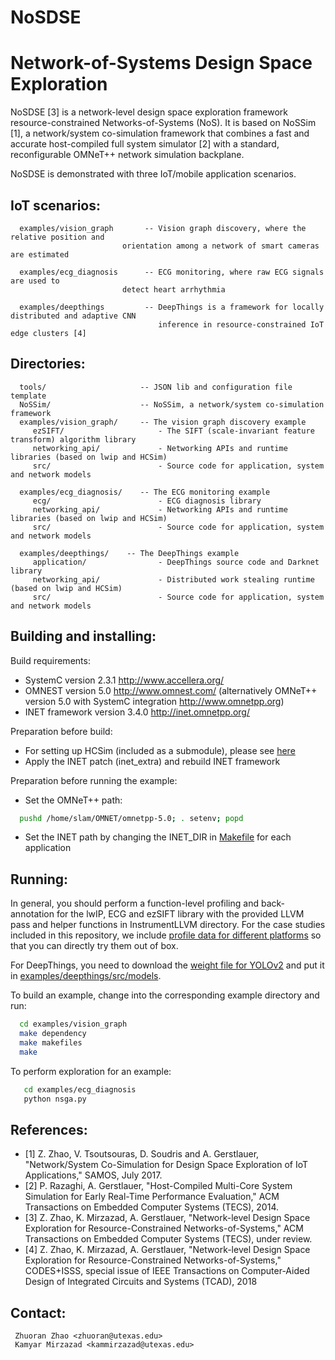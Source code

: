 # NoSDSE
Network-of-Systems Design Space Exploration
============================

NoSDSE [3] is a network-level design space exploration framework resource-constrained 
Networks-of-Systems (NoS). It is based on NoSSim [1], a network/system co-simulation 
framework that combines a fast and accurate host-compiled full system simulator [2] with 
a standard, reconfigurable OMNeT++ network simulation backplane. 

NoSDSE is demonstrated with three IoT/mobile application scenarios. 

IoT scenarios:
------------------
```
  examples/vision_graph       -- Vision graph discovery, where the relative position and 
		                 orientation among a network of smart cameras are estimated
		      
  examples/ecg_diagnosis      -- ECG monitoring, where raw ECG signals are used to 
		                 detect heart arrhythmia

  examples/deepthings         -- DeepThings is a framework for locally distributed and adaptive CNN 
                                 inference in resource-constrained IoT edge clusters [4]
```

Directories:
------------
```
  tools/                     -- JSON lib and configuration file template
  NoSSim/                    -- NoSSim, a network/system co-simulation framework
  examples/vision_graph/     -- The vision graph discovery example
     ezSIFT/                     - The SIFT (scale-invariant feature transform) algorithm library
     networking_api/             - Networking APIs and runtime libraries (based on lwip and HCSim) 
     src/                        - Source code for application, system and network models

  examples/ecg_diagnosis/    -- The ECG monitoring example
     ecg/     	                 - ECG diagnosis library
     networking_api/             - Networking APIs and runtime libraries (based on lwip and HCSim) 
     src/                        - Source code for application, system and network models

  examples/deepthings/    -- The DeepThings example
     application/     	         - DeepThings source code and Darknet library
     networking_api/             - Distributed work stealing runtime (based on lwip and HCSim) 
     src/                        - Source code for application, system and network models
```

Building and installing:
------------------------
Build requirements:
  - SystemC version 2.3.1 http://www.accellera.org/
  - OMNEST version 5.0  http://www.omnest.com/
    (alternatively OMNeT++ version 5.0 with SystemC integration http://www.omnetpp.org)
  - INET framework version 3.4.0 http://inet.omnetpp.org/

Preparation before build:
  - For setting up HCSim (included as a submodule), please see [here](https://github.com/SLAM-Lab/HCSim)
  - Apply the INET patch (inet_extra) and rebuild INET framework

Preparation before running the example:
  - Set the OMNeT++ path:
```bash
  pushd /home/slam/OMNET/omnetpp-5.0; . setenv; popd
```
  - Set the INET path by changing the INET_DIR in [Makefile](https://github.com/SLAM-Lab/NoSSim/blob/master/examples/ecg_diagnosis/Makefile) for each application


Running:
--------
In general, you should perform a function-level profiling and back-annotation 
for the lwIP, ECG and ezSIFT library with the provided LLVM pass and 
helper functions in InstrumentLLVM directory. For the case studies included in 
this repository, we include [profile data for different platforms](https://github.com/SLAM-Lab/NoSSim/tree/master/examples/ecg_diagnosis/src/profile) so that you can directly try them out of box. 

For DeepThings, you need to download the [weight file for YOLOv2](https://pjreddie.com/media/files/yolo.weights) and put it in [examples/deepthings/src/models](https://github.com/zoranzhao/NoSDSE/tree/master/examples/deepthings/src/models).

To build an example, change into the corresponding example
directory and run:
```bash
  cd examples/vision_graph
  make dependency
  make makefiles
  make
```
To perform exploration for an example:
```bash
   cd examples/ecg_diagnosis
   python nsga.py
```


References:
-----------
- [1] Z. Zhao, V. Tsoutsouras, D. Soudris and A. Gerstlauer, "Network/System 
    Co-Simulation for Design Space Exploration of IoT Applications," SAMOS, July 2017.
- [2] P. Razaghi, A. Gerstlauer, "Host-Compiled Multi-Core System Simulation
    for Early Real-Time Performance Evaluation," ACM Transactions on Embedded
    Computer Systems (TECS), 2014.
- [3] Z. Zhao, K. Mirzazad, A. Gerstlauer, "Network-level Design Space Exploration for
    Resource-Constrained Networks-of-Systems," ACM Transactions on Embedded
    Computer Systems (TECS), under review.
- [4] Z. Zhao, K. Mirzazad, A. Gerstlauer, "Network-level Design Space Exploration for
    Resource-Constrained Networks-of-Systems," CODES+ISSS, special issue of IEEE 
    Transactions on Computer-Aided Design of Integrated Circuits and Systems (TCAD), 2018


Contact: 
--------
     Zhuoran Zhao <zhuoran@utexas.edu>
     Kamyar Mirzazad <kammirzazad@utexas.edu> 

